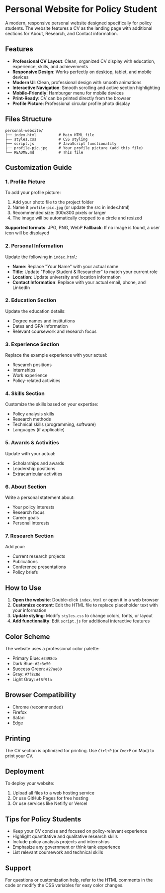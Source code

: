 # Personal Website for Policy Student

A modern, responsive personal website designed specifically for policy students. The website features a CV as the landing page with additional sections for About, Research, and Contact information.

## Features

- **Professional CV Layout**: Clean, organized CV display with education, experience, skills, and achievements
- **Responsive Design**: Works perfectly on desktop, tablet, and mobile devices
- **Modern UI**: Clean, professional design with smooth animations
- **Interactive Navigation**: Smooth scrolling and active section highlighting
- **Mobile-Friendly**: Hamburger menu for mobile devices
- **Print-Ready**: CV can be printed directly from the browser
- **Profile Picture**: Professional circular profile photo display

## Files Structure

```
personal-website/
├── index.html          # Main HTML file
├── styles.css          # CSS styling
├── script.js           # JavaScript functionality
├── profile-pic.jpg     # Your profile picture (add this file)
└── README.md           # This file
```

## Customization Guide

### 1. Profile Picture
To add your profile picture:
1. Add your photo file to the project folder
2. Name it `profile-pic.jpg` (or update the src in index.html)
3. Recommended size: 300x300 pixels or larger
4. The image will be automatically cropped to a circle and resized

**Supported formats**: JPG, PNG, WebP
**Fallback**: If no image is found, a user icon will be displayed

### 2. Personal Information
Update the following in `index.html`:

- **Name**: Replace "Your Name" with your actual name
- **Title**: Update "Policy Student & Researcher" to match your current role
- **Location**: Update university and location information
- **Contact Information**: Replace with your actual email, phone, and LinkedIn

### 2. Education Section
Update the education details:
- Degree names and institutions
- Dates and GPA information
- Relevant coursework and research focus

### 3. Experience Section
Replace the example experience with your actual:
- Research positions
- Internships
- Work experience
- Policy-related activities

### 4. Skills Section
Customize the skills based on your expertise:
- Policy analysis skills
- Research methods
- Technical skills (programming, software)
- Languages (if applicable)

### 5. Awards & Activities
Update with your actual:
- Scholarships and awards
- Leadership positions
- Extracurricular activities

### 6. About Section
Write a personal statement about:
- Your policy interests
- Research focus
- Career goals
- Personal interests

### 7. Research Section
Add your:
- Current research projects
- Publications
- Conference presentations
- Policy briefs

## How to Use

1. **Open the website**: Double-click `index.html` or open it in a web browser
2. **Customize content**: Edit the HTML file to replace placeholder text with your information
3. **Update styling**: Modify `styles.css` to change colors, fonts, or layout
4. **Add functionality**: Edit `script.js` for additional interactive features

## Color Scheme

The website uses a professional color palette:
- Primary Blue: `#3498db`
- Dark Blue: `#2c3e50`
- Success Green: `#27ae60`
- Gray: `#7f8c8d`
- Light Gray: `#f8f9fa`

## Browser Compatibility

- Chrome (recommended)
- Firefox
- Safari
- Edge

## Printing

The CV section is optimized for printing. Use `Ctrl+P` (or `Cmd+P` on Mac) to print your CV.

## Deployment

To deploy your website:
1. Upload all files to a web hosting service
2. Or use GitHub Pages for free hosting
3. Or use services like Netlify or Vercel

## Tips for Policy Students

- Keep your CV concise and focused on policy-relevant experience
- Highlight quantitative and qualitative research skills
- Include policy analysis projects and internships
- Emphasize any government or think tank experience
- List relevant coursework and technical skills

## Support

For questions or customization help, refer to the HTML comments in the code or modify the CSS variables for easy color changes.